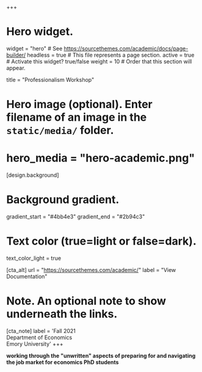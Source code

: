 +++
# Hero widget.
widget = "hero"  # See https://sourcethemes.com/academic/docs/page-builder/
headless = true  # This file represents a page section.
active = true  # Activate this widget? true/false
weight = 10  # Order that this section will appear.

title = "Professionalism Workshop"

# Hero image (optional). Enter filename of an image in the `static/media/` folder.
# hero_media = "hero-academic.png"

[design.background]
  # Background gradient.
  gradient_start = "#4bb4e3"
  gradient_end = "#2b94c3"
  
  # Text color (true=light or false=dark).
  text_color_light = true

[cta_alt]
  url = "https://sourcethemes.com/academic/"
  label = "View Documentation"

# Note. An optional note to show underneath the links.
[cta_note]
  label = 'Fall 2021<br>Department of Economics<br>Emory University'
+++

**working through the "unwritten" aspects of preparing for and navigating the job market for economics PhD students**
